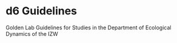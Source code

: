 # d6 Guidelines
Golden Lab Guidelines for Studies in the Department of Ecological Dynamics of the IZW
